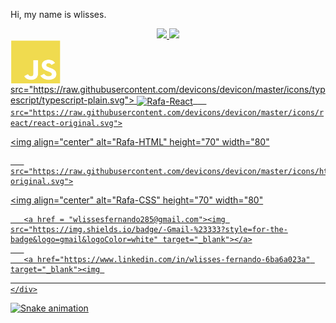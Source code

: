 Hi, my name is wlisses.
<div align="center">
  <a href="https://github.com/rafaballerini">
  <img height="180em" src="https://github-readme-stats.vercel.app/api?username=wlis13&show_icons=true&theme=dracula&include_all_commits=true&count_private=true"/>
  <img height="180em" src="https://github-readme-stats.vercel.app/api/top-langs/?username=wlis13&layout=compact&langs_count=7&theme=dracula"/>
</div>

 <img align="center" alt="Rafa-Js" height="70" width="80" src="https://raw.githubusercontent.com/devicons/devicon/master/icons/javascript/javascript-plain.svg">
  <div>
  src="https://raw.githubusercontent.com/devicons/devicon/master/icons/typescript/typescript-plain.svg">
  <img align="center" alt="Rafa-React" height="70" width="80" 
       
       src="https://raw.githubusercontent.com/devicons/devicon/master/icons/react/react-original.svg">
  <img align="center" alt="Rafa-HTML" height="70" width="80" 
       
       src="https://raw.githubusercontent.com/devicons/devicon/master/icons/html5/html5-original.svg">
  <img align="center" alt="Rafa-CSS" height="70" width="80" 
       
       <a href = "wlissesfernando285@gmail.com"><img src="https://img.shields.io/badge/-Gmail-%23333?style=for-the-badge&logo=gmail&logoColor=white" target="_blank"></a>
       
       <a href="https://www.linkedin.com/in/wlisses-fernando-6ba6a023a" target="_blank"><img 
                                                                                             </div>
         
  ![Snake animation](https://github.com/wlis13/blob/output/github-contribution-grid-snake.svg)
 

